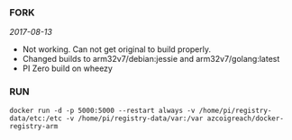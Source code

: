### FORK
*2017-08-13*  
* Not working.  Can not get original to build properly. 
* Changed builds to arm32v7/debian:jessie and arm32v7/golang:latest 
* PI Zero build on wheezy
             
### RUN

```
docker run -d -p 5000:5000 --restart always -v /home/pi/registry-data/etc:/etc -v /home/pi/registry-data/var:/var azcoigreach/docker-registry-arm
```

